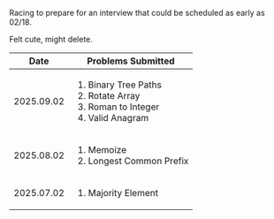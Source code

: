 <!-- <details>
  <summary>Summary</summary>
</details> -->

Racing to prepare for an interview that could be scheduled as early as 02/18.

Felt cute, might delete.

| Date  | Problems Submitted |
|-------|-----------|
| 2025.09.02 | <ol><li>Binary Tree Paths</li><li>Rotate Array</li><li>Roman to Integer</li><li>Valid Anagram</li><ol> |
| 2025.08.02 | <ol><li>Memoize</li><li>Longest Common Prefix</li><ol> |
| 2025.07.02 | <ol><li>Majority Element</li><ol> |
